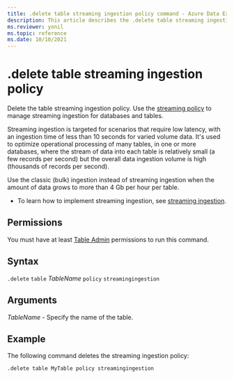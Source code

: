 ```yaml
---
title: .delete table streaming ingestion policy command - Azure Data Explorer
description: This article describes the .delete table streaming ingestion policy command in Azure Data Explorer.
ms.reviewer: yonil
ms.topic: reference
ms.date: 10/10/2021
---
```

# .delete table streaming ingestion policy

Delete the table streaming ingestion policy. Use the [streaming policy](../management/streamingingestionpolicy.md) to manage streaming ingestion for databases and tables.  

Streaming ingestion is targeted for scenarios that require low latency, with an ingestion time of less than 10 seconds for varied volume data. It's used to optimize operational processing of many tables, in one or more databases, where the stream of data into each table is relatively small (a few records per second) but the overall data ingestion volume is high (thousands of records per second).

Use the classic (bulk) ingestion instead of streaming ingestion when the amount of data grows to more than 4 Gb per hour per table. 

* To learn how to implement streaming ingestion, see [streaming ingestion](../../ingest-data-streaming.md).

## Permissions

You must have at least [Table Admin](access-control/role-based-access-control.md) permissions to run this command.

## Syntax

`.delete` `table` *TableName* `policy` `streamingingestion`

## Arguments

*TableName* - Specify the name of the table. 

## Example

The following command deletes the streaming ingestion policy:

```kusto
.delete table MyTable policy streamingingestion 
```
